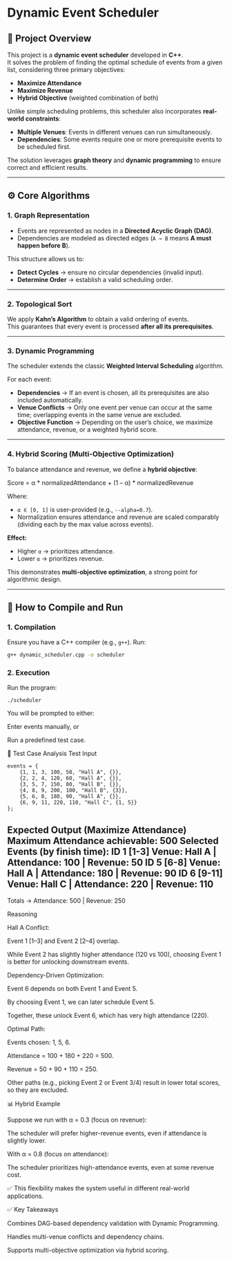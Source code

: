 # Dynamic Event Scheduler

## 📌 Project Overview
This project is a **dynamic event scheduler** developed in **C++**.  
It solves the problem of finding the optimal schedule of events from a given list, considering three primary objectives:  

- **Maximize Attendance**  
- **Maximize Revenue**  
- **Hybrid Objective** (weighted combination of both)  

Unlike simple scheduling problems, this scheduler also incorporates **real-world constraints**:

- **Multiple Venues**: Events in different venues can run simultaneously.  
- **Dependencies**: Some events require one or more prerequisite events to be scheduled first.  

The solution leverages **graph theory** and **dynamic programming** to ensure correct and efficient results.

---

## ⚙️ Core Algorithms

### 1. Graph Representation
- Events are represented as nodes in a **Directed Acyclic Graph (DAG)**.  
- Dependencies are modeled as directed edges (`A → B` means **A must happen before B**).  

This structure allows us to:
- **Detect Cycles** → ensure no circular dependencies (invalid input).  
- **Determine Order** → establish a valid scheduling order.  

---

### 2. Topological Sort
We apply **Kahn’s Algorithm** to obtain a valid ordering of events.  
This guarantees that every event is processed **after all its prerequisites**.  

---

### 3. Dynamic Programming
The scheduler extends the classic **Weighted Interval Scheduling** algorithm.  

For each event:
- **Dependencies** → If an event is chosen, all its prerequisites are also included automatically.  
- **Venue Conflicts** → Only one event per venue can occur at the same time; overlapping events in the same venue are excluded.  
- **Objective Function** → Depending on the user’s choice, we maximize attendance, revenue, or a weighted hybrid score.

---

### 4. Hybrid Scoring (Multi-Objective Optimization)
To balance attendance and revenue, we define a **hybrid objective**:

Score = α * normalizedAttendance + (1 – α) * normalizedRevenue


Where:
- `α ∈ [0, 1]` is user-provided (e.g., `--alpha=0.7`).  
- Normalization ensures attendance and revenue are scaled comparably (dividing each by the max value across events).  

**Effect:**  
- Higher `α` → prioritizes attendance.  
- Lower `α` → prioritizes revenue.  

This demonstrates **multi-objective optimization**, a strong point for algorithmic design.

---

## 🚀 How to Compile and Run

### 1. Compilation
Ensure you have a C++ compiler (e.g., `g++`). Run:

```bash
g++ dynamic_scheduler.cpp -o scheduler
````

### 2. Execution

Run the program:
````
./scheduler
````

You will be prompted to either:

Enter events manually, or

Run a predefined test case.

🧪 Test Case Analysis
Test Input
````
events = {
    {1, 1, 3, 100, 50, "Hall A", {}},
    {2, 2, 4, 120, 60, "Hall A", {}},
    {3, 5, 7, 150, 80, "Hall B", {}},
    {4, 8, 9, 200, 100, "Hall B", {3}},
    {5, 6, 8, 180, 90, "Hall A", {}},
    {6, 9, 11, 220, 110, "Hall C", {1, 5}}
};
````

Expected Output (Maximize Attendance)
 Maximum Attendance achievable: 500
Selected Events (by finish time):
   ID 1 [1-3] Venue: Hall A | Attendance: 100 | Revenue: 50
   ID 5 [6-8] Venue: Hall A | Attendance: 180 | Revenue: 90
   ID 6 [9-11] Venue: Hall C | Attendance: 220 | Revenue: 110
---------------------------------------------------
 Totals -> Attendance: 500 | Revenue: 250

Reasoning

Hall A Conflict:

Event 1 [1–3] and Event 2 [2–4] overlap.

While Event 2 has slightly higher attendance (120 vs 100), choosing Event 1 is better for unlocking downstream events.

Dependency-Driven Optimization:

Event 6 depends on both Event 1 and Event 5.

By choosing Event 1, we can later schedule Event 5.

Together, these unlock Event 6, which has very high attendance (220).

Optimal Path:

Events chosen: 1, 5, 6.

Attendance = 100 + 180 + 220 = 500.

Revenue = 50 + 90 + 110 = 250.

Other paths (e.g., picking Event 2 or Event 3/4) result in lower total scores, so they are excluded.

📊 Hybrid Example

Suppose we run with α = 0.3 (focus on revenue):

The scheduler will prefer higher-revenue events, even if attendance is slightly lower.

With α = 0.8 (focus on attendance):

The scheduler prioritizes high-attendance events, even at some revenue cost.

✅ This flexibility makes the system useful in different real-world applications.


✅ Key Takeaways

Combines DAG-based dependency validation with Dynamic Programming.

Handles multi-venue conflicts and dependency chains.

Supports multi-objective optimization via hybrid scoring.

